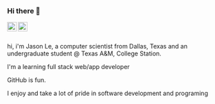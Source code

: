 ### Hi there 👋

<a href="https://www.instagram.com/thereal.jle/">
  <img align="left" alt="Abhishek's Instagram" width="22px" src="https://raw.githubusercontent.com/hussainweb/hussainweb/main/icons/instagram.png" />
</a>

<a href="https://www.linkedin.com/in/vjasonle/">
  <img align="left" alt="LinkedIN" width="22px" src="https://raw.githubusercontent.com/peterthehan/peterthehan/master/assets/linkedin.svg" />
</a>

<br/>
<br/>

hi, i'm Jason Le, a computer scientist from Dallas, Texas and an undergraduate student @ Texas A&M, College Station.

I'm a learning full stack web/app developer

GitHub is fun.

I enjoy and take a lot of pride in software development and programing 
